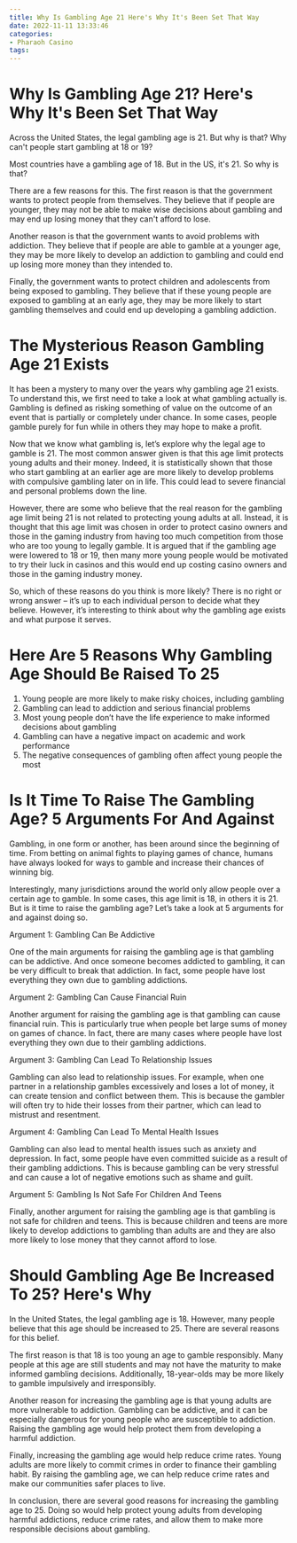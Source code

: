 ```yaml
---
title: Why Is Gambling Age 21 Here's Why It's Been Set That Way
date: 2022-11-11 13:33:46
categories:
- Pharaoh Casino
tags:
---
```



#  Why Is Gambling Age 21? Here's Why It's Been Set That Way

Across the United States, the legal gambling age is 21. But why is that? Why can't people start gambling at 18 or 19?

Most countries have a gambling age of 18. But in the US, it's 21. So why is that?

There are a few reasons for this. The first reason is that the government wants to protect people from themselves. They believe that if people are younger, they may not be able to make wise decisions about gambling and may end up losing money that they can't afford to lose.

Another reason is that the government wants to avoid problems with addiction. They believe that if people are able to gamble at a younger age, they may be more likely to develop an addiction to gambling and could end up losing more money than they intended to.

Finally, the government wants to protect children and adolescents from being exposed to gambling. They believe that if these young people are exposed to gambling at an early age, they may be more likely to start gambling themselves and could end up developing a gambling addiction.

#  The Mysterious Reason Gambling Age 21 Exists

It has been a mystery to many over the years why gambling age 21 exists. To understand this, we first need to take a look at what gambling actually is. Gambling is defined as risking something of value on the outcome of an event that is partially or completely under chance. In some cases, people gamble purely for fun while in others they may hope to make a profit.

Now that we know what gambling is, let’s explore why the legal age to gamble is 21. The most common answer given is that this age limit protects young adults and their money. Indeed, it is statistically shown that those who start gambling at an earlier age are more likely to develop problems with compulsive gambling later on in life. This could lead to severe financial and personal problems down the line.

However, there are some who believe that the real reason for the gambling age limit being 21 is not related to protecting young adults at all. Instead, it is thought that this age limit was chosen in order to protect casino owners and those in the gaming industry from having too much competition from those who are too young to legally gamble. It is argued that if the gambling age were lowered to 18 or 19, then many more young people would be motivated to try their luck in casinos and this would end up costing casino owners and those in the gaming industry money.

So, which of these reasons do you think is more likely? There is no right or wrong answer – it’s up to each individual person to decide what they believe. However, it’s interesting to think about why the gambling age exists and what purpose it serves.

#  Here Are 5 Reasons Why Gambling Age Should Be Raised To 25

1. Young people are more likely to make risky choices, including gambling
2. Gambling can lead to addiction and serious financial problems
3. Most young people don’t have the life experience to make informed decisions about gambling
4. Gambling can have a negative impact on academic and work performance
5. The negative consequences of gambling often affect young people the most

#  Is It Time To Raise The Gambling Age? 5 Arguments For And Against

Gambling, in one form or another, has been around since the beginning of time. From betting on animal fights to playing games of chance, humans have always looked for ways to gamble and increase their chances of winning big.

Interestingly, many jurisdictions around the world only allow people over a certain age to gamble. In some cases, this age limit is 18, in others it is 21. But is it time to raise the gambling age? Let’s take a look at 5 arguments for and against doing so.

Argument 1: Gambling Can Be Addictive

One of the main arguments for raising the gambling age is that gambling can be addictive. And once someone becomes addicted to gambling, it can be very difficult to break that addiction. In fact, some people have lost everything they own due to gambling addictions.

Argument 2: Gambling Can Cause Financial Ruin

Another argument for raising the gambling age is that gambling can cause financial ruin. This is particularly true when people bet large sums of money on games of chance. In fact, there are many cases where people have lost everything they own due to their gambling addictions.

Argument 3: Gambling Can Lead To Relationship Issues

Gambling can also lead to relationship issues. For example, when one partner in a relationship gambles excessively and loses a lot of money, it can create tension and conflict between them. This is because the gambler will often try to hide their losses from their partner, which can lead to mistrust and resentment.

Argument 4: Gambling Can Lead To Mental Health Issues

Gambling can also lead to mental health issues such as anxiety and depression. In fact, some people have even committed suicide as a result of their gambling addictions. This is because gambling can be very stressful and can cause a lot of negative emotions such as shame and guilt.

Argument 5: Gambling Is Not Safe For Children And Teens

Finally, another argument for raising the gambling age is that gambling is not safe for children and teens. This is because children and teens are more likely to develop addictions to gambling than adults are and they are also more likely to lose money that they cannot afford to lose.

#  Should Gambling Age Be Increased To 25? Here's Why

In the United States, the legal gambling age is 18. However, many people believe that this age should be increased to 25. There are several reasons for this belief.

The first reason is that 18 is too young an age to gamble responsibly. Many people at this age are still students and may not have the maturity to make informed gambling decisions. Additionally, 18-year-olds may be more likely to gamble impulsively and irresponsibly.

Another reason for increasing the gambling age is that young adults are more vulnerable to addiction. Gambling can be addictive, and it can be especially dangerous for young people who are susceptible to addiction. Raising the gambling age would help protect them from developing a harmful addiction.

Finally, increasing the gambling age would help reduce crime rates. Young adults are more likely to commit crimes in order to finance their gambling habit. By raising the gambling age, we can help reduce crime rates and make our communities safer places to live.

In conclusion, there are several good reasons for increasing the gambling age to 25. Doing so would help protect young adults from developing harmful addictions, reduce crime rates, and allow them to make more responsible decisions about gambling.